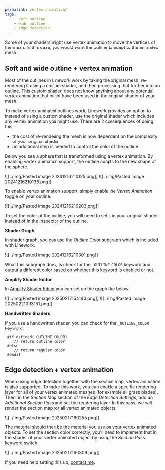 ```yaml
---
permalink: vertex-animation/
tags:
    - soft outline
    - wide outline
    - edge detection
---
```


Some of your shaders might use vertex animation to move the vertices of the mesh. In this case, you would want the outline to adapt to the animated mesh.

## Soft and wide outline + vertex animation

Most of the outlines in Linework work by taking the original mesh, re-rendering it using a custom shader, and then processing that further into an outline. This custom shader, does not know anything about any potential vertex animation that might have been used in the original shader of your mesh.

To make vertex animated outlines work, Linework provides an option to instead of using a custom shader, use the original shader which includes any vertex animation you might use. There are 2 consequences of doing this:

- the cost of re-rendering the mesh is now dependent on the complexity of your original shader
- an additional step is needed to control the color of the outline

Below you see a sphere that is transformed using a vertex animation. By enabling vertex animation support, the outline adapts to the new shape of the sphere.

<div class="images-row">
![[../img/Pasted image 20241216210125.png]]
![[../img/Pasted image 20241216210136.png]]
</div>

To enable vertex animation support, simply enable the *Vertex Animation* toggle on your outline.

![[../img/Pasted image 20241216210203.png]]

To set the color of the outline, you will need to set it in your original shader instead of in the inspector of the outline. 

**Shader Graph** 

In shader graph, you can use the *Outline Color* subgraph which is included with Linework.

![[../img/Pasted image 20241216210301.png]]

What this subgraph does, is check for the `_OUTLINE_COLOR` keyword and output a different color based on whether this keyword is enabled or not. 

**Amplify Shader Editor**

In [Amplify Shader Editor](https://assetstore.unity.com/packages/slug/68570?aid=1011l3n8v&pubref=docs) you can set up the graph like below.

![[../img/Pasted image 20250217154140.png]]
![[../img/Pasted image 20250221093151.png]]

**Handwritten Shaders**

If you use a handwritten shader, you can check for the `_OUTLINE_COLOR` keyword.

```hlsl
 #if defined(_OUTLINE_COLOR)
    // return outline color
 #else
    // return regular color
 #endif
```

## Edge detection + vertex animation

When using edge detection together with the section map, vertex animation is also supported. To make this work, you can enable a specific rendering layer for all of your vertex animated meshes (for example all grass blades). Then, in the *Section Map* section of the *Edge Detection Settings*, add an *Additional Section Pass* and set the rendering layer. In this pass, we will render the section map for all vertex animated objects.

![[../img/Pasted image 20250217160255.png]]

The material should then be the material you use on your vertex animated objects. To set the section color correctly, you'll need to implement that in the shader of your vertex animated object by using the *Section Pass* keyword switch.

![[../img/Pasted image 20250217160309.png]]

If you need help setting this up, [contact me](../contact).